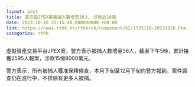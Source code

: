 ```yaml
---
layout: post
title: 警方指JPEX案被捕人數增至36人　涉款近16億
date: 2023-10-26 23:15:48.000000000 +08:00
link: https://news.rthk.hk/rthk/ch/component/k2/1725118-20231026.htm
categories: rthk
---
```


虛擬資產交易平台JPEX案，警方表示被捕人數增至36人，截至下午5時，累計接獲2595人報案，涉款15億8000萬元。

警方表示，所有被捕人獲准保釋候查，本月下旬至12月下旬向警方報到。案件調查仍在進行中，不排除有更多人被捕。
